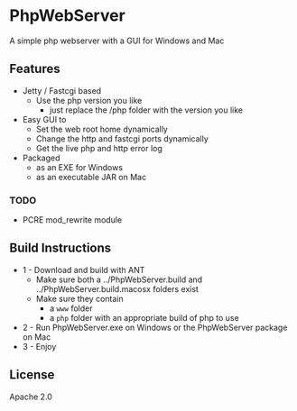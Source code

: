 # PhpWebServer

A simple php webserver with a GUI for Windows and Mac

## Features

* Jetty / Fastcgi based
    * Use the php version you like 
        * just replace the <build>/php folder with the version you like
* Easy GUI to
    * Set the web root home dynamically
    * Change the http and fastcgi ports dynamically
    * Get the live php and http error log
* Packaged
    * as an EXE for Windows
    * as an executable JAR on Mac

### TODO

* PCRE mod_rewrite module

## Build Instructions

* 1 - Download and build with ANT
    * Make sure both a ../PhpWebServer.build and ../PhpWebServer.build.macosx folders exist
    * Make sure they contain
        * a `www` folder
        * a `php` folder with an appropriate build of php to use
* 2 - Run PhpWebServer.exe on Windows or the PhpWebServer package on Mac
* 3 - Enjoy

## License

Apache 2.0
